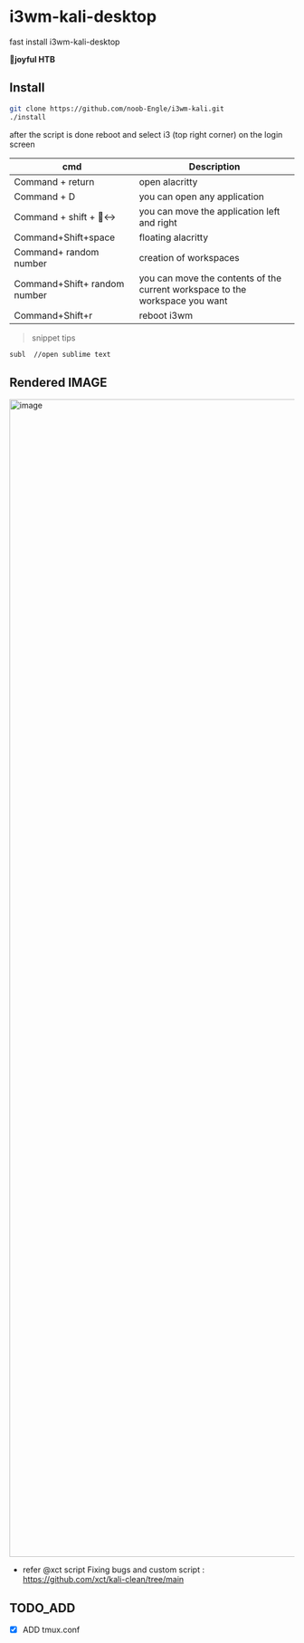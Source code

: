 # i3wm-kali-desktop

fast install i3wm-kali-desktop 

**🤭joyful HTB**


## Install
```bash
git clone https://github.com/noob-Engle/i3wm-kali.git
./install
```
after the script is done reboot and select i3 (top right corner) on the login screen



| cmd                     | Description            |
| ----------------------- | ---------------------- |
| Command + return        | open alacritty                 |
| Command + D             | you can open any application              |
| Command + shift + 🙂‍↔ | you can move the application left and right              |
| Command+Shift+space     | floating   alacritty                 |
| Command+ random number            | creation of workspaces                 |
| Command+Shift+ random number      | you can move the contents of the current workspace to the workspace you want |
| Command+Shift+r         | reboot i3wm                 |

>snippet tips

```bash
subl  //open sublime text
```


## Rendered IMAGE

<img width="2045" alt="image" src="https://github.com/user-attachments/assets/4db5fa2c-7dca-499c-9c18-eddb914d243f">



- refer @xct script Fixing bugs and custom script : https://github.com/xct/kali-clean/tree/main

## TODO_ADD
- [x] ADD tmux.conf  
